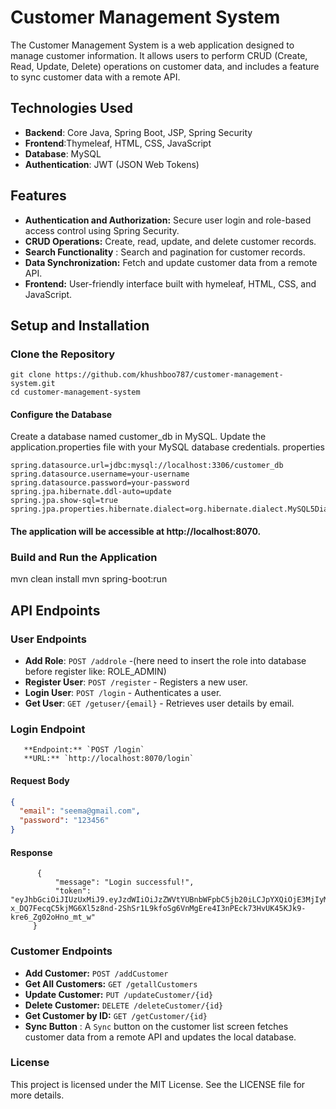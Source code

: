 # Customer Management System

The Customer Management System is a web application designed to manage customer information. It allows users to perform CRUD (Create, Read, Update, Delete) operations on customer data, and includes a feature to sync customer data with a remote API.

## Technologies Used

- **Backend**: Core Java, Spring Boot, JSP, Spring Security
- **Frontend**:Thymeleaf, HTML, CSS, JavaScript
- **Database**: MySQL
- **Authentication**: JWT (JSON Web Tokens)


## Features

- **Authentication and Authorization:** Secure user login and role-based access control using Spring Security.
- **CRUD Operations:** Create, read, update, and delete customer records.
- **Search Functionality** : Search and pagination for customer records.
- **Data Synchronization:** Fetch and update customer data from a remote API.
- **Frontend:** User-friendly interface built with  hymeleaf, HTML, CSS, and JavaScript.


## Setup and Installation

### Clone the Repository

```
git clone https://github.com/khushboo787/customer-management-system.git
cd customer-management-system
```

#### Configure the Database

Create a database named customer_db in MySQL.
Update the application.properties file with your MySQL database credentials.
properties
```
spring.datasource.url=jdbc:mysql://localhost:3306/customer_db
spring.datasource.username=your-username
spring.datasource.password=your-password
spring.jpa.hibernate.ddl-auto=update
spring.jpa.show-sql=true
spring.jpa.properties.hibernate.dialect=org.hibernate.dialect.MySQL5Dialect

```

#### The application will be accessible at http://localhost:8070.

### Build and Run the Application
mvn clean install
mvn spring-boot:run


## API Endpoints

### User Endpoints
- **Add Role**: `POST /addrole` -(here need to insert the role into database before register like: ROLE_ADMIN)
- **Register User**: `POST /register` - Registers a new user.
- **Login User**: `POST /login` - Authenticates a user.
- **Get User**: `GET /getuser/{email}` - Retrieves user details by email.
 
 ### Login Endpoint
       **Endpoint:** `POST /login`
       **URL:** `http://localhost:8070/login`

#### Request Body

```json
{
  "email": "seema@gmail.com",
  "password": "123456"
}

```
#### Response
```
      {
          "message": "Login successful!",
          "token": "eyJhbGciOiJIUzUxMiJ9.eyJzdWIiOiJzZWVtYUBnbWFpbC5jb20iLCJpYXQiOjE3MjIyMzQyMDYsImV4cCI6MTcyMjMyMDYwNn0.T-x_DQ7FecqC5kjMG6Xl5z8nd-2ShSr1L9kfoSg6VnMgEre4I3nPEck73HvUK45KJk9-kre6_Zg02oHno_mt_w"
     }
```


### Customer Endpoints

- **Add Customer:** `POST /addCustomer`
- **Get All Customers:** `GET /getallCustomers`
- **Update Customer:** `PUT /updateCustomer/{id}`
- **Delete Customer:** `DELETE /deleteCustomer/{id}`
- **Get Customer by ID:** `GET /getCustomer/{id}`
- **Sync Button** :  A `Sync` button on the customer list screen fetches customer data from a remote API and updates the local database.
   

### License
This project is licensed under the MIT License. See the LICENSE file for more details.
